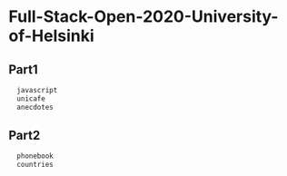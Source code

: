 # Full-Stack-Open-2020-University-of-Helsinki

## Part1
```bash
  javascript
  unicafe
  anecdotes
 ```
## Part2
```bash
  phonebook
  countries
 ```
